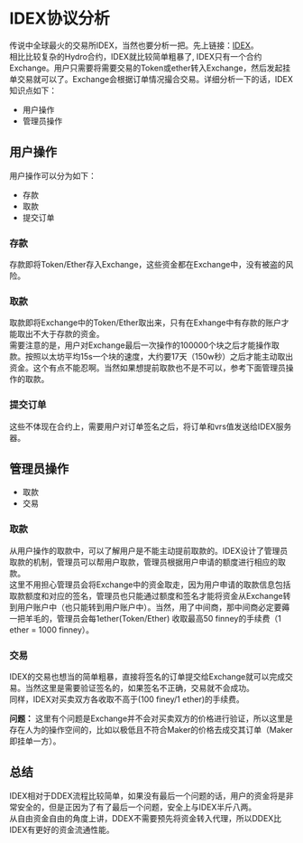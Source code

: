 
# IDEX协议分析

传说中全球最火的交易所IDEX，当然也要分析一把。先上链接：[IDEX](https://etherscan.io/address/0x2a0c0DBEcC7E4D658f48E01e3fA353F44050c208)。  
相比比较复杂的Hydro合约，IDEX就比较简单粗暴了, IDEX只有一个合约Exchange。用户只需要将需要交易的Token或ether转入Exchange，然后发起挂单交易就可以了。Exchange会根据订单情况撮合交易。详细分析一下的话，IDEX知识点如下：
* 用户操作
* 管理员操作

## 用户操作
用户操作可以分为如下：
* 存款
* 取款
* 提交订单

### 存款
存款即将Token/Ether存入Exchange，这些资金都在Exchange中，没有被盗的风险。

### 取款
取款即将Exchange中的Token/Ether取出来，只有在Exhange中有存款的账户才能取出不大于存款的资金。  
需要注意的是，用户对Exchange最后一次操作的100000个块之后才能操作取款。按照以太坊平均15s一个块的速度，大约要17天（150w秒）之后才能主动取出资金。这个有点不能忍啊。当然如果想提前取款也不是不可以，参考下面管理员操作的取款。

### 提交订单
这些不体现在合约上，需要用户对订单签名之后，将订单和vrs值发送给IDEX服务器。

## 管理员操作
* 取款
* 交易

### 取款
从用户操作的取款中，可以了解用户是不能主动提前取款的。IDEX设计了管理员取款的机制，管理员可以帮用户取款，管理员根据用户申请的额度进行相应的取款。  
这里不用担心管理员会将Exchange中的资金取走，因为用户申请的取款信息包括取款额度和对应的签名，管理员也只能通过额度和签名才能将资金从Exchange转到用户账户中（也只能转到用户账户中）。当然，用了中间商，那中间商必定要薅一把羊毛的，管理员会每1ether(Token/Ether) 收取最高50 finney的手续费（1 ether = 1000 finney）。

### 交易
IDEX的交易也想当的简单粗暴，直接将签名的订单提交给Exchange就可以完成交易。当然这里是需要验证签名的，如果签名不正确，交易就不会成功。  
同样，IDEX对买卖双方各收取不高于(100 finey/1 ether)的手续费。

**问题：**
这里有个问题是Exchange并不会对买卖双方的价格进行验证，所以这里是存在人为的操作空间的，比如以极低且不符合Maker的价格去成交其订单（Maker即挂单一方）。

## 总结
IDEX相对于DDEX流程比较简单，如果没有最后一个问题的话，用户的资金将是非常安全的，但是正因为了有了最后一个问题，安全上与IDEX半斤八两。  
从自由资金自由的角度上讲，DDEX不需要预先将资金转入代理，所以DDEX比IDEX有更好的资金流通性能。
